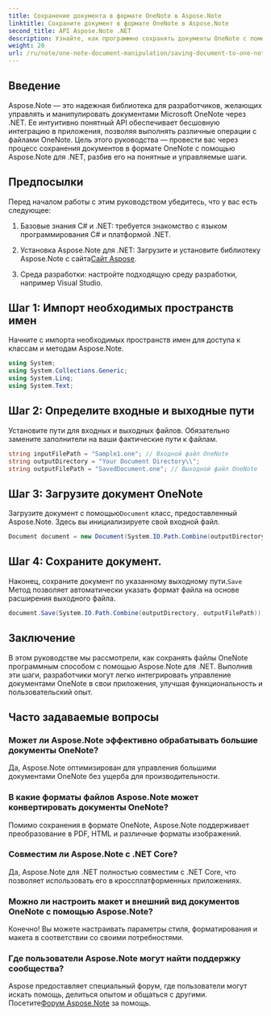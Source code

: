 ```yaml
---
title: Сохранение документа в формате OneNote в Aspose.Note
linktitle: Сохраните документ в формате OneNote в Aspose.Note
second_title: API Aspose.Note .NET
description: Узнайте, как программно сохранять документы OneNote с помощью Aspose.Note для .NET в этом всеобъемлющем руководстве. Откройте для себя пошаговое руководство, которое проведет вас через весь процесс — от загрузки существующих файлов OneNote до их сохранения в нужном формате.
weight: 20
url: /ru/note/one-note-document-manipulation/saving-document-to-one-note-format/
---
```

## Введение

Aspose.Note — это надежная библиотека для разработчиков, желающих управлять и манипулировать документами Microsoft OneNote через .NET. Ее интуитивно понятный API обеспечивает бесшовную интеграцию в приложения, позволяя выполнять различные операции с файлами OneNote. Цель этого руководства — провести вас через процесс сохранения документов в формате OneNote с помощью Aspose.Note для .NET, разбив его на понятные и управляемые шаги.

## Предпосылки

Перед началом работы с этим руководством убедитесь, что у вас есть следующее:

1. Базовые знания C# и .NET: требуется знакомство с языком программирования C# и платформой .NET.
   
2.  Установка Aspose.Note для .NET: Загрузите и установите библиотеку Aspose.Note с сайта[Сайт Aspose](https://releases.aspose.com/note/net/).

3. Среда разработки: настройте подходящую среду разработки, например Visual Studio.

## Шаг 1: Импорт необходимых пространств имен

Начните с импорта необходимых пространств имен для доступа к классам и методам Aspose.Note.

```csharp
using System;
using System.Collections.Generic;
using System.Linq;
using System.Text;
```

## Шаг 2: Определите входные и выходные пути

Установите пути для входных и выходных файлов. Обязательно замените заполнители на ваши фактические пути к файлам.

```csharp
string inputFilePath = "Sample1.one"; // Входной файл OneNote
string outputDirectory = "Your Document Directory\\";
string outputFilePath = "SavedDocument.one"; // Выходной файл OneNote
```

## Шаг 3: Загрузите документ OneNote

 Загрузите документ с помощью`Document` класс, предоставленный Aspose.Note. Здесь вы инициализируете свой входной файл.

```csharp
Document document = new Document(System.IO.Path.Combine(outputDirectory, inputFilePath));
```

## Шаг 4: Сохраните документ.

 Наконец, сохраните документ по указанному выходному пути.`Save` Метод позволяет автоматически указать формат файла на основе расширения выходного файла.

```csharp
document.Save(System.IO.Path.Combine(outputDirectory, outputFilePath));
```

## Заключение

В этом руководстве мы рассмотрели, как сохранять файлы OneNote программным способом с помощью Aspose.Note для .NET. Выполнив эти шаги, разработчики могут легко интегрировать управление документами OneNote в свои приложения, улучшая функциональность и пользовательский опыт.

## Часто задаваемые вопросы

### Может ли Aspose.Note эффективно обрабатывать большие документы OneNote?

Да, Aspose.Note оптимизирован для управления большими документами OneNote без ущерба для производительности.

### В какие форматы файлов Aspose.Note может конвертировать документы OneNote?

Помимо сохранения в формате OneNote, Aspose.Note поддерживает преобразование в PDF, HTML и различные форматы изображений.

### Совместим ли Aspose.Note с .NET Core?

Да, Aspose.Note для .NET полностью совместим с .NET Core, что позволяет использовать его в кроссплатформенных приложениях.

### Можно ли настроить макет и внешний вид документов OneNote с помощью Aspose.Note?

Конечно! Вы можете настраивать параметры стиля, форматирования и макета в соответствии со своими потребностями.

### Где пользователи Aspose.Note могут найти поддержку сообщества?

 Aspose предоставляет специальный форум, где пользователи могут искать помощь, делиться опытом и общаться с другими. Посетите[Форум Aspose.Note](https://forum.aspose.com/c/note/28) за помощь.